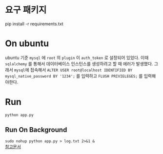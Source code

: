 # 요구 패키지
pip install -r requirements.txt

# On ubuntu
ubuntu 기준 `mysql` 에 `root` 의 `plugin` 이  `auth_token` 로 설정되어 있었다.
이때 `sqlalchemy` 를 통해서 데이터베이스 인스턴스를 생성하려고 할 때 에러가 발생했다.
그래서 `mysql`에 접속해서 `ALTER USER root@localhost IDENTIFIED BY mysql_native_password BY '1234';` 를 입력하고 `FLUSH PRIVIELEGES;` 를 입력해야한다.

# Run
`python app.py`
 
## Run On Background
`sudo nohup python app.py > log.txt 2>&1 &`  
[참고문서](https://stackoverflow.com/questions/36465899/how-to-run-flask-server-in-the-background?rq=1)
